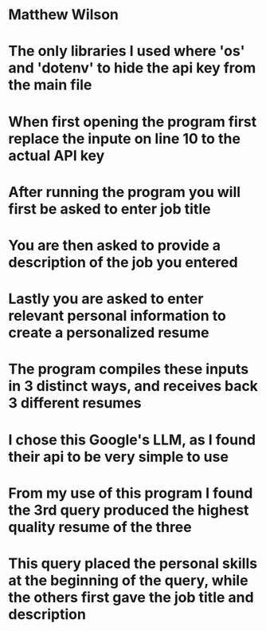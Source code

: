 # Matthew Wilson
# The only libraries I used where 'os' and 'dotenv' to hide the api key from the main file
# When first opening the program first replace the inpute on line 10 to the actual API key
# After running the program you will first be asked to enter job title
# You are then asked to provide a description of the job you entered
# Lastly you are asked to enter relevant personal information to create a personalized resume
# The program compiles these inputs in 3 distinct ways, and receives back 3 different resumes
#
# I chose this Google's LLM, as I found their api to be very simple to use
# 
# From my use of this program I found the 3rd query produced the highest quality resume of the three
# This query placed the personal skills at the beginning of the query, while the others first gave the job title and description
